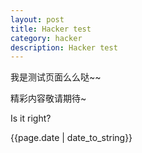 ```yaml
---
layout: post
title: Hacker test
category: hacker
description: Hacker test
---
```

我是测试页面么么哒~~

精彩内容敬请期待~

Is it right?

{{page.date | date_to_string}}